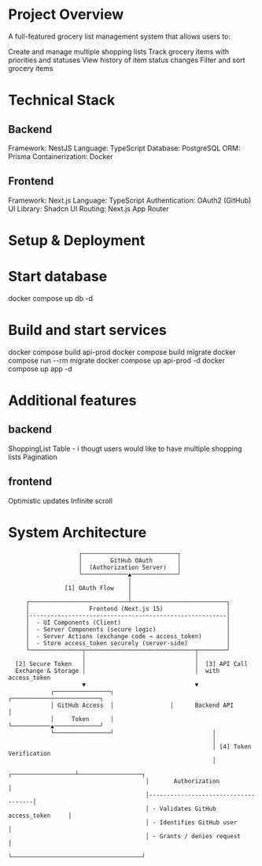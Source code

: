 # Project Overview
A full-featured grocery list management system that allows users to:

Create and manage multiple shopping lists
Track grocery items with priorities and statuses
View history of item status changes
Filter and sort grocery items

# Technical Stack

## Backend
Framework: NestJS
Language: TypeScript
Database: PostgreSQL
ORM: Prisma
Containerization: Docker

## Frontend
Framework: Next.js
Language: TypeScript
Authentication: OAuth2 (GitHub)
UI Library: Shadcn UI
Routing: Next.js App Router


# Setup & Deployment

# Start database
docker compose up db -d

# Build and start services
docker compose build api-prod
docker compose build migrate
docker compose run --rm migrate
docker compose up api-prod -d
docker compose up app -d

# Additional features
## backend
ShoppingList Table - i thougt users would like to have multiple shopping lists
Pagination

## frontend
Optimistic updates
Infinite scroll


# System Architecture

                        ┌───────────────────────────┐
                        │        GitHub OAuth       │
                        │  (Authorization Server)   │
                        └─────────────▲─────────────┘
                                      │
                    [1] OAuth Flow    │
                                      │
         ┌────────────────────────────┴───────────────────────────┐
         │                 Frontend (Next.js 15)                  │
         │--------------------------------------------------------│
         │  - UI Components (Client)                              │
         │  - Server Components (secure logic)                    │
         │  - Server Actions (exchange code → access_token)       │
         │  - Store access_token securely (server-side)           │
         └───────────────┬───────────────────────────────┬────────┘
                         │                               │
      [2] Secure Token   │                               │  [3] API Call
      Exchange & Storage │                               │  with access_token
                         ▼                               ▼
                ┌────────────────┐                ┌─────────────────────────┐
                │ GitHub Access  │                │      Backend API        │
                │     Token      │                └───────────▲─────────────┘
                └────────────────┘                            │
                                                              │
                                                              │ [4] Token Verification
                                                              │
                                           ┌──────────────────┴──────────────────┐
                                           │       Authorization                 │
                                           │-------------------------------------│
                                           │ - Validates GitHub access_token     │
                                           │ - Identifies GitHub user            │
                                           │ - Grants / denies request           │
                                           └─────────────────────────────────────┘


